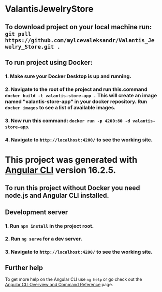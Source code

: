 # ValantisJewelryStore

## To download project on your local machine run: `git pull https://github.com/mylcevaleksandr/Valantis_Jewelry_Store.git .`

## To run project using Docker:

### 1. Make sure your Docker Desktop is up and running.

### 2. Navigate to the root of the project and run this.command `docker build -t valantis-store-app .` This will create an image named "valantis-store-app" in your docker repository. Run `docker images` to see a list of available images.

### 3. Now run this command: `docker run -p 4200:80 -d valantis-store-app`.

### 4. Navigate to `http://localhost:4200/` to see the working site.

# This project was generated with [Angular CLI](https://github.com/angular/angular-cli) version 16.2.5.

## To run this project without Docker you need node.js and Angular CLI installed.

## Development server

### 1. Run `npm install` in the project root.

### 2. Run `ng serve` for a dev server.

### 3. Navigate to `http://localhost:4200/` to see the working site.

## Further help

To get more help on the Angular CLI use `ng help` or go check out
the [Angular CLI Overview and Command Reference](https://angular.io/cli) page.
